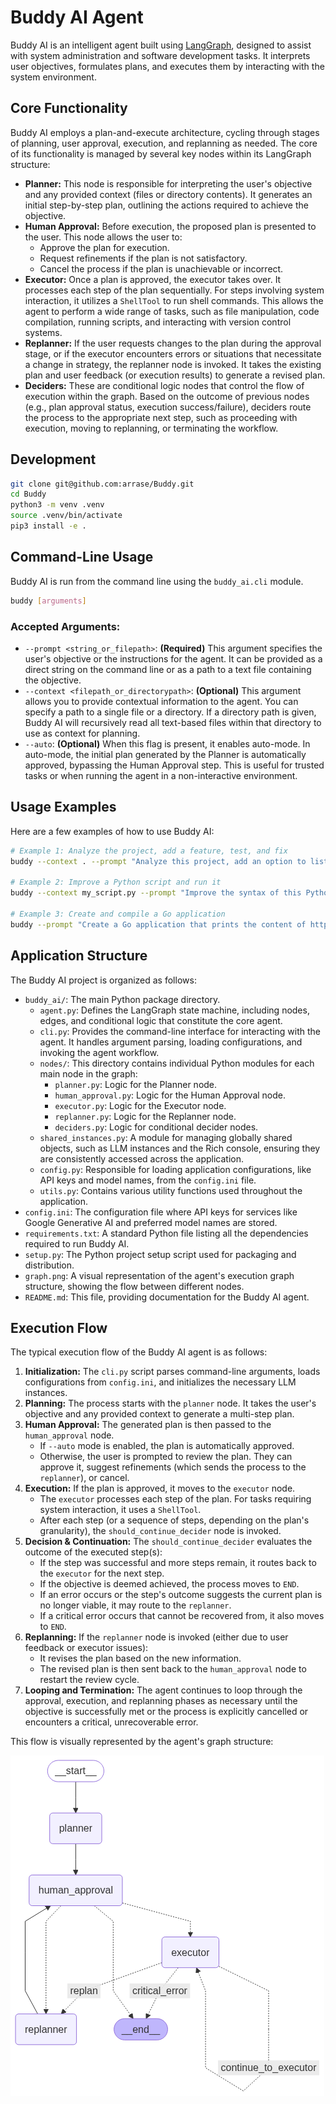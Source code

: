 # Buddy AI Agent

Buddy AI is an intelligent agent built using [LangGraph](https://langchain-ai.github.io/langgraph/), designed to assist with system administration and software development tasks. It interprets user objectives, formulates plans, and executes them by interacting with the system environment.

## Core Functionality

Buddy AI employs a plan-and-execute architecture, cycling through stages of planning, user approval, execution, and replanning as needed. The core of its functionality is managed by several key nodes within its LangGraph structure:

*   **Planner:** This node is responsible for interpreting the user's objective and any provided context (files or directory contents). It generates an initial step-by-step plan, outlining the actions required to achieve the objective.
*   **Human Approval:** Before execution, the proposed plan is presented to the user. This node allows the user to:
    *   Approve the plan for execution.
    *   Request refinements if the plan is not satisfactory.
    *   Cancel the process if the plan is unachievable or incorrect.
*   **Executor:** Once a plan is approved, the executor takes over. It processes each step of the plan sequentially. For steps involving system interaction, it utilizes a `ShellTool` to run shell commands. This allows the agent to perform a wide range of tasks, such as file manipulation, code compilation, running scripts, and interacting with version control systems.
*   **Replanner:** If the user requests changes to the plan during the approval stage, or if the executor encounters errors or situations that necessitate a change in strategy, the replanner node is invoked. It takes the existing plan and user feedback (or execution results) to generate a revised plan.
*   **Deciders:** These are conditional logic nodes that control the flow of execution within the graph. Based on the outcome of previous nodes (e.g., plan approval status, execution success/failure), deciders route the process to the appropriate next step, such as proceeding with execution, moving to replanning, or terminating the workflow.

## Development

```bash
git clone git@github.com:arrase/Buddy.git
cd Buddy
python3 -m venv .venv
source .venv/bin/activate
pip3 install -e .
```

## Command-Line Usage

Buddy AI is run from the command line using the `buddy_ai.cli` module.

```bash
buddy [arguments]
```

### Accepted Arguments:

*   `--prompt <string_or_filepath>`: **(Required)** This argument specifies the user's objective or the instructions for the agent. It can be provided as a direct string on the command line or as a path to a text file containing the objective.
*   `--context <filepath_or_directorypath>`: **(Optional)** This argument allows you to provide contextual information to the agent. You can specify a path to a single file or a directory. If a directory path is given, Buddy AI will recursively read all text-based files within that directory to use as context for planning.
*   `--auto`: **(Optional)** When this flag is present, it enables auto-mode. In auto-mode, the initial plan generated by the Planner is automatically approved, bypassing the Human Approval step. This is useful for trusted tasks or when running the agent in a non-interactive environment.

## Usage Examples

Here are a few examples of how to use Buddy AI:

```bash
# Example 1: Analyze the project, add a feature, test, and fix
buddy --context . --prompt "Analyze this project, add an option to list files, create end-to-end tests for it, and run them. If they fail, fix the issues and try again."

# Example 2: Improve a Python script and run it
buddy --context my_script.py --prompt "Improve the syntax of this Python script and then run it to ensure it works."

# Example 3: Create and compile a Go application
buddy --prompt "Create a Go application that prints the content of https://google.com. Compile it and ensure it executes correctly."
```

## Application Structure

The Buddy AI project is organized as follows:

*   `buddy_ai/`: The main Python package directory.
    *   `agent.py`: Defines the LangGraph state machine, including nodes, edges, and conditional logic that constitute the core agent.
    *   `cli.py`: Provides the command-line interface for interacting with the agent. It handles argument parsing, loading configurations, and invoking the agent workflow.
    *   `nodes/`: This directory contains individual Python modules for each main node in the graph:
        *   `planner.py`: Logic for the Planner node.
        *   `human_approval.py`: Logic for the Human Approval node.
        *   `executor.py`: Logic for the Executor node.
        *   `replanner.py`: Logic for the Replanner node.
        *   `deciders.py`: Logic for conditional decider nodes.
    *   `shared_instances.py`: A module for managing globally shared objects, such as LLM instances and the Rich console, ensuring they are consistently accessed across the application.
    *   `config.py`: Responsible for loading application configurations, like API keys and model names, from the `config.ini` file.
    *   `utils.py`: Contains various utility functions used throughout the application.
*   `config.ini`: The configuration file where API keys for services like Google Generative AI and preferred model names are stored.
*   `requirements.txt`: A standard Python file listing all the dependencies required to run Buddy AI.
*   `setup.py`: The Python project setup script used for packaging and distribution.
*   `graph.png`: A visual representation of the agent's execution graph structure, showing the flow between different nodes.
*   `README.md`: This file, providing documentation for the Buddy AI agent.

## Execution Flow

The typical execution flow of the Buddy AI agent is as follows:

1.  **Initialization:** The `cli.py` script parses command-line arguments, loads configurations from `config.ini`, and initializes the necessary LLM instances.
2.  **Planning:** The process starts with the `planner` node. It takes the user's objective and any provided context to generate a multi-step plan.
3.  **Human Approval:** The generated plan is then passed to the `human_approval` node.
    *   If `--auto` mode is enabled, the plan is automatically approved.
    *   Otherwise, the user is prompted to review the plan. They can approve it, suggest refinements (which sends the process to the `replanner`), or cancel.
4.  **Execution:** If the plan is approved, it moves to the `executor` node.
    *   The `executor` processes each step of the plan. For tasks requiring system interaction, it uses a `ShellTool`.
    *   After each step (or a sequence of steps, depending on the plan's granularity), the `should_continue_decider` node is invoked.
5.  **Decision & Continuation:** The `should_continue_decider` evaluates the outcome of the executed step(s):
    *   If the step was successful and more steps remain, it routes back to the `executor` for the next step.
    *   If the objective is deemed achieved, the process moves to `END`.
    *   If an error occurs or the step's outcome suggests the current plan is no longer viable, it may route to the `replanner`.
    *   If a critical error occurs that cannot be recovered from, it also moves to `END`.
6.  **Replanning:** If the `replanner` node is invoked (either due to user feedback or executor issues):
    *   It revises the plan based on the new information.
    *   The revised plan is then sent back to the `human_approval` node to restart the review cycle.
7.  **Looping and Termination:** The agent continues to loop through the approval, execution, and replanning phases as necessary until the objective is successfully met or the process is explicitly cancelled or encounters a critical, unrecoverable error.

This flow is visually represented by the agent's graph structure:

![Agent Execution Graph](graph.png)
